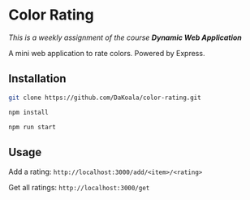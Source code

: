 # Color Rating
_This is a weekly assignment of the course **Dynamic Web Application**_

A mini web application to rate colors. Powered by Express.

## Installation
```bash
git clone https://github.com/DaKoala/color-rating.git

npm install

npm run start
```

## Usage

Add a rating: `http://localhost:3000/add/<item>/<rating>`

Get all ratings: `http://localhost:3000/get`
